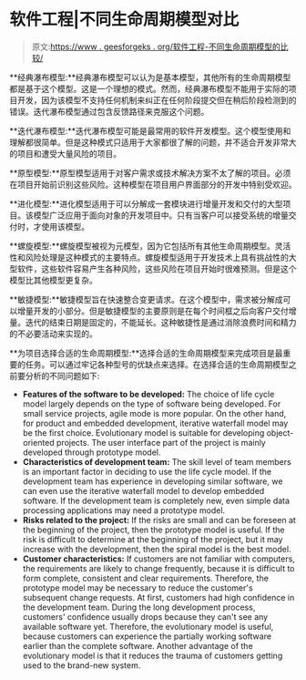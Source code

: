 # 软件工程|不同生命周期模型对比

> 原文:[https://www . geesforgeks . org/软件工程-不同生命周期模型的比较/](https://www.geeksforgeeks.org/software-engineering-comparison-of-different-life-cycle-models/)

**经典瀑布模型:**经典瀑布模型可以认为是基本模型，其他所有的生命周期模型都是基于这个模型。这是一个理想的模式。然而，经典瀑布模型不能用于实际的项目开发，因为该模型不支持任何机制来纠正在任何阶段提交但在稍后阶段检测到的错误。迭代瀑布模型通过包含反馈路径来克服这个问题。

**迭代瀑布模型:**迭代瀑布模型可能是最常用的软件开发模型。这个模型使用和理解都很简单。但是这种模式只适用于大家都很了解的问题，并不适合开发非常大的项目和遭受大量风险的项目。

**原型模型:**原型模型适用于对客户需求或技术解决方案不太了解的项目。必须在项目开始前识别这些风险。这种模型在项目用户界面部分的开发中特别受欢迎。

**进化模型:**进化模型适用于可以分解成一套模块进行增量开发和交付的大型项目。该模型广泛应用于面向对象的开发项目中。只有当客户可以接受系统的增量交付时，才使用该模型。

**螺旋模型:**螺旋模型被视为元模型，因为它包括所有其他生命周期模型。灵活性和风险处理是这种模式的主要特点。螺旋模型适用于开发技术上具有挑战性的大型软件，这些软件容易产生各种风险，这些风险在项目开始时很难预测。但是这个模型比其他模型更复杂。

**敏捷模型:**敏捷模型旨在快速整合变更请求。在这个模型中，需求被分解成可以增量开发的小部分。但是敏捷模型的主要原则是在每个时间框之后向客户交付增量。迭代的结束日期是固定的，不能延长。这种敏捷性是通过消除浪费时间和精力的不必要活动来实现的。

**为项目选择合适的生命周期模型:**选择合适的生命周期模型来完成项目是最重要的任务。可以通过牢记各种型号的优缺点来选择。在选择合适的生命周期模型之前要分析的不同问题如下:

*   **Features of the software to be developed:** The choice of life cycle model largely depends on the type of software being developed. For small service projects, agile mode is more popular. On the other hand, for product and embedded development, iterative waterfall model may be the first choice. Evolutionary model is suitable for developing object-oriented projects. The user interface part of the project is mainly developed through prototype model.
*   **Characteristics of development team:** The skill level of team members is an important factor in deciding to use the life cycle model. If the development team has experience in developing similar software, we can even use the iterative waterfall model to develop embedded software. If the development team is completely new, even simple data processing applications may need a prototype model.
*   **Risks related to the project:** If the risks are small and can be foreseen at the beginning of the project, then the prototype model is useful. If the risk is difficult to determine at the beginning of the project, but it may increase with the development, then the spiral model is the best model.
*   **Customer characteristics:** If customers are not familiar with computers, the requirements are likely to change frequently, because it is difficult to form complete, consistent and clear requirements. Therefore, the prototype model may be necessary to reduce the customer's subsequent change requests. At first, customers had high confidence in the development team. During the long development process, customers' confidence usually drops because they can't see any available software yet. Therefore, the evolutionary model is useful, because customers can experience the partially working software earlier than the complete software. Another advantage of the evolutionary model is that it reduces the trauma of customers getting used to the brand-new system.
